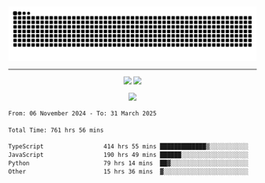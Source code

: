 <div align="center">
  <picture>
      <source
    media="(prefers-color-scheme: dark)"
      srcset="https://raw.githubusercontent.com/platane/snk/output/github-contribution-grid-snake-dark.svg"
      />
    <source
      media="(prefers-color-scheme: light)"
      srcset="https://raw.githubusercontent.com/xct007/xct007/output/github-contribution-grid-snake.svg"
      />
    <img
      alt="Snake"
      src="https://raw.githubusercontent.com/xct007/xct007/output/github-contribution-grid-snake.svg"
      />
  </picture>

</div>

___
<p align="center">
  <img src="https://readme-stats-blush-eta.vercel.app/api/top-langs/?username=xct007&layout=compact" />
  <img src="https://readme-stats-blush-eta.vercel.app/api?username=xct007&show_icons=true&theme=transparent&hide_title=true&include_all_commits=true" />
</p>

<p align="center">
  <img src="https://github-profile-trophy.vercel.app/?username=xct007&no-bg=true&rank=S,SS,SSS,A,AA,AAA,UNKNOWN,SECRET&row=3&title=-Followers,-Stars&margin-w=15&margin-h=15&column=2" />
</p>
<!--START_SECTION:waka-->

```txt
From: 06 November 2024 - To: 31 March 2025

Total Time: 761 hrs 56 mins

TypeScript                 414 hrs 55 mins █████████████▒░░░░░░░░░░░   53.36 %
JavaScript                 190 hrs 49 mins ██████░░░░░░░░░░░░░░░░░░░   24.54 %
Python                     79 hrs 14 mins  ██▓░░░░░░░░░░░░░░░░░░░░░░   10.19 %
Other                      15 hrs 36 mins  ▓░░░░░░░░░░░░░░░░░░░░░░░░   02.01 %
```

<!--END_SECTION:waka-->
